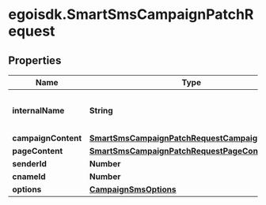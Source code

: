 # egoisdk.SmartSmsCampaignPatchRequest

## Properties

Name | Type | Description | Notes
------------ | ------------- | ------------- | -------------
**internalName** | **String** | SMS campaign internal name | [optional] 
**campaignContent** | [**SmartSmsCampaignPatchRequestCampaignContent**](SmartSmsCampaignPatchRequestCampaignContent.md) |  | [optional] 
**pageContent** | [**SmartSmsCampaignPatchRequestPageContent**](SmartSmsCampaignPatchRequestPageContent.md) |  | [optional] 
**senderId** | **Number** |  | [optional] 
**cnameId** | **Number** |  | [optional] 
**options** | [**CampaignSmsOptions**](CampaignSmsOptions.md) |  | [optional] 



